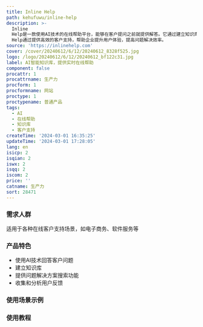 ```yaml
---
title: Inline Help
path: kehufuwu/inline-help
description: >-
  Inline
  Help是一款使用AI技术的在线帮助平台，能够在客户提问之前就提供解答。它通过建立知识库和使用自然语言处理来预测和回答客户问题，从而提供更快速和准确的客户支持。该平台还提供问题解决方案的搜索功能、用户反馈收集和分析等功能。Inline
  Help通过提供高效的客户支持，帮助企业提升用户体验，提高问题解决效率。
source: 'https://inlinehelp.com'
cover: /cover/20240612/6/12/20240612_8328f525.jpg
logo: /logo/20240612/6/12/20240612_bf122c31.jpg
label: AI智能知识库，提供实时在线帮助
component: false
procattr: 1
procattrname: 生产力
procform: 1
procformname: 网站
proctype: 1
proctypename: 普通产品
tags:
  - AI
  - 在线帮助
  - 知识库
  - 客户支持
createTime: '2024-03-01 16:35:25'
updateTime: '2024-03-01 17:28:05'
lang: en
isicp: 2
isqian: 2
iswx: 2
isqq: 2
iscom: 2
price: ''
catname: 生产力
sort: 28471
---
```




### 需求人群
适用于各种在线客户支持场景，如电子商务、软件服务等

### 产品特色
- 使用AI技术回答客户问题
- 建立知识库
- 提供问题解决方案搜索功能
- 收集和分析用户反馈

### 使用场景示例


### 使用教程


  
